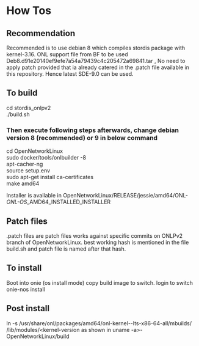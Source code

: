 # How Tos

## Recommendation  

Recommended is to use debian 8 which compiles stordis package with kernel-3.16.
ONL support file from BF to be used Deb8.d91e20140ef9efe7a54a79439c4c205472a69841.tar , No need to apply patch provided that ia already catered in the .patch file available in this repository.
Hence latest SDE-9.0 can be used.

## To build

cd stordis_onlpv2  
./build.sh  

### Then execute following steps afterwards, change debian version 8 (recommended) or 9 in below command  

cd OpenNetworkLinux  
sudo docker/tools/onlbuilder -8  
apt-cacher-ng  
source setup.env  
sudo apt-get install ca-certificates  
make amd64  

Installer is available in OpenNetworkLinux/RELEASE/jessie/amd64/ONL-<branch>_ONL-OS_<build identifier>_AMD64_INSTALLED_INSTALLER

## Patch files

.patch files are patch files works against specific commits on ONLPv2 branch of OpenNetworkLinux.
best working hash is mentioned in the file build.sh and patch file is named after that hash.

## To install

Boot into onie (os install mode)
copy build image to switch.
login to switch
onie-nos install <image name>

## Post install

ln -s /usr/share/onl/packages/amd64/onl-kernel-<kernel-version>-lts-x86-64-all/mbuilds/ /lib/modules/<kernel-version as shown in uname -a>-OpenNetworkLinux/build
